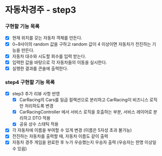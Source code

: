 # 자동차경주 - step3

### 구현할 기능 목록

- [x] 현재 위치를 갖는 자동차 객체를 만든다.
- [x] 0~9사이의 random 값을 구하고 random 값이 4 이상이면 자동차가 전진하는 기능을 만든다.
- [x] 자동차 대수와 시도할 회수를 입력 받는다.
- [x] 입력한 값을 바탕으로 각 자동차들의 이동을 실시한다.
- [x] 실행한 결과를 콘솔에 출력한다.

### step4 구현할 기능 목록

- [x] step3 추가 리뷰 사항 반영
  - [x] CarRacing의 Cars를 일급 컬렉션으로 분리하고 CarRacing이 비즈니스 로직만 처리하도록 변경
  - [x] CarRacingController 에서 서비스 로직을 호출하는 부분, 서비스 레이어로 분리하고 DTO 적용
  - [x] 공유 상수 스태틱 적용
- [x] 각 자동차에 이름을 부여할 수 있게 변경 (이름은 5자성 초과 불가능)
- [x] 전진하는 자동차를 출력할 때, 자동차 이름도 같이 출력
- [x] 자동차 경주 게임을 완료한 후 누가 우승했는지 우승자 출력 (우승자는 한명 이상일 수 있음)